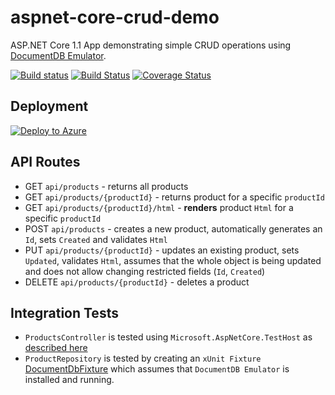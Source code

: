 # aspnet-core-crud-demo

ASP.NET Core 1.1 App demonstrating simple CRUD operations using [DocumentDB Emulator](https://docs.microsoft.com/en-us/azure/documentdb/documentdb-nosql-local-emulator).

[![Build status](https://ci.appveyor.com/api/projects/status/a6oe47uup57u4x49?svg=true)](https://ci.appveyor.com/project/syedhassaanahmed/aspnet-core-crud-demo) [![Build Status](https://travis-ci.org/syedhassaanahmed/aspnet-core-crud-demo.svg?branch=master)](https://travis-ci.org/syedhassaanahmed/aspnet-core-crud-demo) [![Coverage Status](https://coveralls.io/repos/github/syedhassaanahmed/aspnet-core-crud-demo/badge.svg?branch=master)](https://coveralls.io/github/syedhassaanahmed/aspnet-core-crud-demo?branch=master)

## Deployment

[![Deploy to Azure](http://azuredeploy.net/deploybutton.png)](https://azuredeploy.net/)

## API Routes

- GET `api/products` - returns all products
- GET `api/products/{productId}` - returns product for a specific `productId`
- GET `api/products/{productId}/html` - **renders** product `Html` for a specific `productId`
- POST `api/products` - creates a new product, automatically generates an `Id`, sets `Created` and validates `Html`
- PUT `api/products/{productId}` - updates an existing product, sets `Updated`, validates `Html`, assumes that the whole object is being updated and does not allow changing restricted fields (`Id`, `Created`)
- DELETE `api/products/{productId}` - deletes a product

## Integration Tests

- `ProductsController` is tested using `Microsoft.AspNetCore.TestHost` as [described here](https://docs.microsoft.com/en-us/aspnet/core/testing/integration-testing)
- `ProductRepository` is tested by creating an `xUnit Fixture` [DocumentDbFixture](https://github.com/syedhassaanahmed/aspnet-core-crud-demo/blob/master/AspNetCore.CrudDemo.Services.Tests/DocumentDbFixture.cs) which assumes that `DocumentDB Emulator` is installed and running.  
